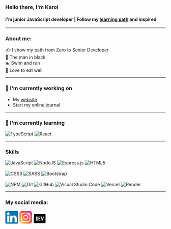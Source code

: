 ### Hello there, I'm Karol
#### I'm junior JavaScript developer | Follow my [learning path][journal] and inspired 
<hr />

### About me:

✍️ I show my path from Zero to Senior Developer<br>
🖤 The man in black<br>
🏊 Swim and run<br>
🥑 Love to eat well

<hr />

### 🔭 I'm currently working on
- My [website][webpage]
- Start my online journal

<hr />

### 🌱 I'm currently learning

![TypeScript](https://img.shields.io/badge/typescript-%23007ACC.svg?style=for-the-badge&logo=typescript&logoColor=white)
![React](https://img.shields.io/badge/react-%2320232a.svg?style=for-the-badge&logo=react&logoColor=%2361DAFB)

<hr />

### Skills
![JavaScript](https://img.shields.io/badge/javascript-%23323330.svg?style=for-the-badge&logo=javascript&logoColor=%23F7DF1E)
![NodeJS](https://img.shields.io/badge/node.js-6DA55F?style=for-the-badge&logo=node.js&logoColor=white)
![Express.js](https://img.shields.io/badge/express.js-%23404d59.svg?style=for-the-badge&logo=express&logoColor=%2361DAFB)
![HTML5](https://img.shields.io/badge/html5-%23E34F26.svg?style=for-the-badge&logo=html5&logoColor=white)
<br><br>
![CSS3](https://img.shields.io/badge/css3-%231572B6.svg?style=for-the-badge&logo=css3&logoColor=white)
![SASS](https://img.shields.io/badge/SASS-hotpink.svg?style=for-the-badge&logo=SASS&logoColor=white)
![Bootstrap](https://img.shields.io/badge/bootstrap-%23563D7C.svg?style=for-the-badge&logo=bootstrap&logoColor=white)
<br><br>
![NPM](https://img.shields.io/badge/NPM-%23000000.svg?style=for-the-badge&logo=npm&logoColor=white)
![Git](https://img.shields.io/badge/git-%23F05033.svg?style=for-the-badge&logo=git&logoColor=white)
![GitHub](https://img.shields.io/badge/github-%23121011.svg?style=for-the-badge&logo=github&logoColor=white)
![Visual Studio Code](https://img.shields.io/badge/Visual%20Studio%20Code-0078d7.svg?style=for-the-badge&logo=visual-studio-code&logoColor=white)
![Vercel](https://img.shields.io/badge/vercel-%23000000.svg?style=for-the-badge&logo=vercel&logoColor=white)
![Render](https://img.shields.io/badge/Render-%46E3B7.svg?style=for-the-badge&logo=render&logoColor=white)
<hr />

### My social media:
[<img width="40" src="https://github.com/Pokerek/Pokerek/blob/master/images/linkedin.svg" />][linkedin]
[<img width="40" src="https://github.com/Pokerek/Pokerek/blob/master/images/instagram.svg" />][instagram]
[<img width="40" src="https://github.com/Pokerek/Pokerek/blob/master/images/devto.png" />][devto]

[linkedin]: https://linkedin.com/in/karol-chrobok-79539010a/
[instagram]: https://www.instagram.com/chrobok.dev/
[devto]: https://dev.to/pokerek
[webpage]: https://www.chrobok.dev
[journal]: https://www.chrobok.dev/journal.dev

